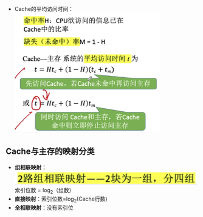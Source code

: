 


- Cache的平均访问时间：![输入图片说明](/imgs/2025-10-06/xYS63R5w7nPR6dm2.png)
## Cache与主存的映射分类
- **组相联映射**：![输入图片说明](/imgs/2025-10-06/39y0ZTI7QPxjriqG.png)
索引位数 = log$_2$（组数）
- **直接映射**：索引位数=log$_2$(Cache行数) 
- **全相联映射**：没有索引位
<!--stackedit_data:
eyJoaXN0b3J5IjpbLTE4MTkyNzcwNTIsNTMyMDQwMDEyLC0zMT
g0OTczMThdfQ==
-->